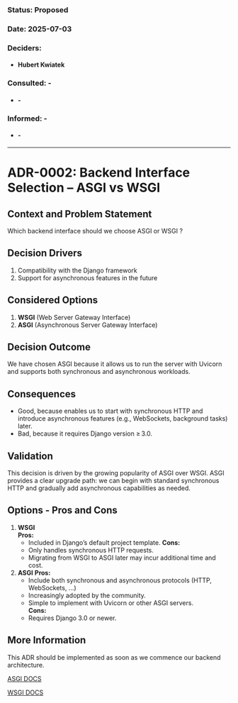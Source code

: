 ### Status: Proposed
### Date: 2025-07-03
### Deciders:
- #### Hubert Kwiatek
### Consulted: -
- #### -
### Informed: -
- #### -

---

# ADR-0002: Backend Interface Selection – ASGI vs WSGI

## Context and Problem Statement

Which backend interface should we choose ASGI or WSGI ?

## Decision Drivers

1. Compatibility with the Django framework
2. Support for asynchronous features in the future

## Considered Options

1. **WSGI** (Web Server Gateway Interface)  
2. **ASGI** (Asynchronous Server Gateway Interface)

## Decision Outcome

We have chosen ASGI because it allows us to run the server with Uvicorn and supports both synchronous and asynchronous workloads.

## Consequences

* Good, because enables us to start with synchronous HTTP and introduce asynchronous features (e.g., WebSockets, background tasks) later.
* Bad, because it requires Django version ≥ 3.0.

## Validation

This decision is driven by the growing popularity of ASGI over WSGI. ASGI provides a clear upgrade path: we can begin with standard synchronous HTTP and gradually add asynchronous capabilities as needed.

## Options  - Pros and Cons

1. **WSGI**  
    **Pros:**
     - Included in Django’s default project template.
    **Cons:**
     - Only handles synchronous HTTP requests.
     - Migrating from WSGI to ASGI later may incur additional time and cost.
2. **ASGI**
    **Pros:**
     - Include both synchronous and asynchronous protocols (HTTP, WebSockets, ...)
     - Increasingly adopted by the community.
     - Simple to implement with Uvicorn or other ASGI servers.  
    **Cons:**
     - Requires Django 3.0 or newer.  

## More Information

This ADR should be implemented as soon as we commence our backend architecture.

[ASGI DOCS](https://asgi.readthedocs.io/en/latest/)

[WSGI DOCS](https://wsgi.readthedocs.io/en/latest/)
